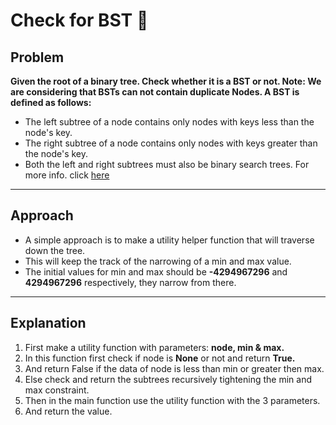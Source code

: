 # Check for BST 🌳 
## Problem
**Given the root of a binary tree. Check whether it is a BST or not.
Note: We are considering that BSTs can not contain duplicate Nodes.
A BST is defined as follows:**
- The left subtree of a node contains only nodes with keys less than the node's key.
- The right subtree of a node contains only nodes with keys greater than the node's key.
- Both the left and right subtrees must also be binary search trees.
For more info. click [here](https://practice.geeksforgeeks.org/problems/check-for-bst/1#)

---
## Approach
- A simple approach is to make a utility helper function that will traverse down the tree.
- This will keep the track of the narrowing of a min and max value.
- The initial values for min and max should be **-4294967296** and **4294967296** respectively, they narrow from there. 

---
## Explanation
1. First make a utility function with parameters: **node, min & max.**
2. In this function first check if node is **None** or not and return **True.**
3. And return False if the data of node is less than min or greater then max.
4. Else check and return the subtrees recursively tightening the min and max constraint.
5. Then in the main function use the utility function with the 3 parameters.
6. And return the value.
